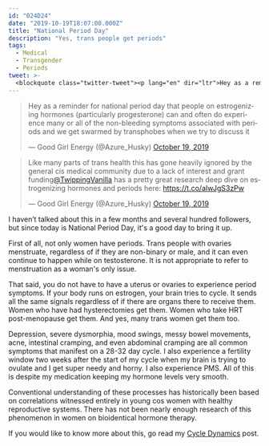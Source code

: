 ```yaml
---
id: "024D24"
date: "2019-10-19T18:07:00.000Z"
title: "National Period Day"
description: "Yes, trans people get periods"
tags:
  - Medical
  - Transgender
  - Periods
tweet: >-
  <blockquote class="twitter-tweet"><p lang="en" dir="ltr">Hey as a reminder for national period day that people on estrogenizing hormones (particularly progesterone) can and often do experience many or all of the non-bleeding symptoms associated with periods and we get swarmed by transphobes when we try to discuss it</p>&mdash; Good Girl Energy (@Azure_Husky) <a href="https://twitter.com/Azure_Husky/status/1185686429361295360?ref_src=twsrc%5Etfw">October 19, 2019</a></blockquote> <script async src="https://platform.twitter.com/widgets.js" charset="utf-8"></script>
---
```

<!--[-->
<script src="https://platform.twitter.com/widgets.js" charset="utf-8"></script>
<script>
  twttr.events.bind(
    'rendered', () => {
    jQuery('.twitter-tweet').map((i, e) => jQuery('.CallToAction', e.shadowRoot)).each((i, j) => j.hide());
  });
</script>
<div class="grid grid-row">
  <blockquote class="twitter-tweet"><p lang="en" dir="ltr">Hey as a reminder for national period day that people on estrogenizing hormones (particularly progesterone) can and often do experience many or all of the non-bleeding symptoms associated with periods and we get swarmed by transphobes when we try to discuss it</p>&mdash; Good Girl Energy (@Azure_Husky) <a href="https://twitter.com/Azure_Husky/status/1185686429361295360?ref_src=twsrc%5Etfw">October 19, 2019</a></blockquote>
  <blockquote class="twitter-tweet" data-conversation="none"><p lang="en" dir="ltr">Like many parts of trans health this has gone heavily ignored by the general cis medical community due to a lack of interest and grant funding<a href="https://twitter.com/TwippingVanilla?ref_src=twsrc%5Etfw">@TwippingVanilla</a> has a pretty great research deep dive on estrogenizing hormones and periods here: <a href="https://t.co/aIwJgS3zPw">https://t.co/aIwJgS3zPw</a></p>&mdash; Good Girl Energy (@Azure_Husky) <a href="https://twitter.com/Azure_Husky/status/1185688500085108736?ref_src=twsrc%5Etfw">October 19, 2019</a></blockquote>
</div>
<!--]-->

I haven’t talked about this in a few months and several hundred followers, but since today is National Period Day, it's a good day to bring it up.

First of all, not only women have periods. Trans people with ovaries menstruate, regardless of if they are non-binary or male, and it can even continue to happen while on testosterone. It is not appropriate to refer to menstruation as a woman's only issue.

That said, you do not have to have a uterus or ovaries to experience period symptoms. If your body runs on estrogen, your brain tries to cycle. It sends all the same signals regardless of if there are organs there to receive them. Women who have had hysterectomies get them. Women who take HRT post-menopause get them. And yes, many trans women get them too.

Depression, severe dysmorphia, mood swings, messy bowel movements, acne, intestinal cramping, and even abdominal cramping are all common symptoms that manifest on a 28-32 day cycle. I also experience a fertility window two weeks after the start of my cycle when my brain is trying to ovulate and I get super needy and horny. I also experience PMS. All of this is despite my medication keeping my hormone levels very smooth.

Conventional understanding of these processes has historically been based on correlations witnessed entirely in young cos women with healthy reproductive systems. There has not been nearly enough research of this phenomenon in women on bioidentical hormone therapy.

If you would like to know more about this, go read my [Cycle Dynamics](/p/C4BD87/cycle-dynamics/) post.
